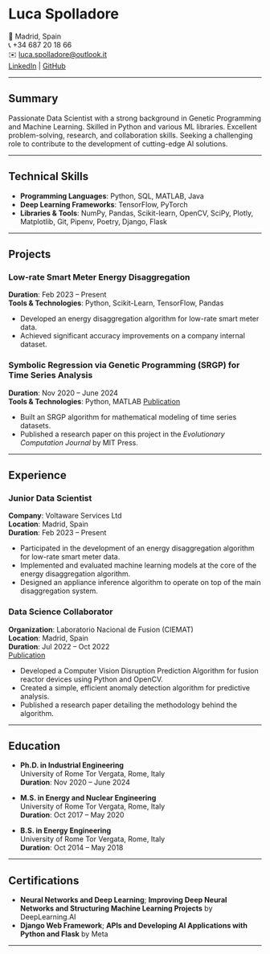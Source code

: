 # Luca Spolladore

📍 Madrid, Spain  
📞 +34 687 20 18 66  
✉️ [luca.spolladore@outlook.it](mailto:luca.spolladore@outlook.it)  
[LinkedIn](https://linkedin.com/in/lucaspolladore) | [GitHub](https://github.com/SpollaL)

---

## Summary
Passionate Data Scientist with a strong background in Genetic Programming and Machine Learning. Skilled in Python and various ML libraries. Excellent problem-solving, research, and collaboration skills. Seeking a challenging role to contribute to the development of cutting-edge AI solutions.

---

## Technical Skills

- **Programming Languages**: Python, SQL, MATLAB, Java
- **Deep Learning Frameworks**: TensorFlow, PyTorch
- **Libraries & Tools**: NumPy, Pandas, Scikit-learn, OpenCV, SciPy, Plotly, Matplotlib, Git, Pipenv, Poetry, Django, Flask

---

## Projects

### Low-rate Smart Meter Energy Disaggregation
**Duration**: Feb 2023 – Present  
**Tools & Technologies**: Python, Scikit-Learn, TensorFlow, Pandas

- Developed an energy disaggregation algorithm for low-rate smart meter data.
- Achieved significant accuracy improvements on a company internal dataset.

### Symbolic Regression via Genetic Programming (SRGP) for Time Series Analysis
**Duration**: Nov 2020 – June 2024  
**Tools & Technologies**: Python, MATLAB
[Publication](https://direct.mit.edu/evco/article-abstract/31/4/401/115844/Upgrades-of-Genetic-Programming-for-Data-Driven)

- Built an SRGP algorithm for mathematical modeling of time series datasets.
- Published a research paper on this project in the *Evolutionary Computation Journal* by MIT Press.

---

## Experience

### Junior Data Scientist
**Company**: Voltaware Services Ltd  
**Location**: Madrid, Spain  
**Duration**: Feb 2023 – Present  

- Participated in the development of an energy disaggregation algorithm for low-rate smart meter data.
- Implemented and evaluated machine learning models at the core of the energy disaggregation algorithm.
- Designed an appliance inference algorithm to operate on top of the main disaggregation system.

### Data Science Collaborator
**Organization**: Laboratorio Nacional de Fusion (CIEMAT)  
**Location**: Madrid, Spain  
**Duration**: Jul 2022 – Oct 2022  
[Publication](https://www.sciencedirect.com/science/article/abs/pii/S0920379623000911)

- Developed a Computer Vision Disruption Prediction Algorithm for fusion reactor devices using Python and OpenCV.
- Created a simple, efficient anomaly detection algorithm for predictive analysis.
- Published a research paper detailing the methodology behind the algorithm.

---

## Education

- **Ph.D. in Industrial Engineering**  
  University of Rome Tor Vergata, Rome, Italy  
  **Duration**: Nov 2020 – June 2024  

- **M.S. in Energy and Nuclear Engineering**  
  University of Rome Tor Vergata, Rome, Italy  
  **Duration**: Oct 2017 – May 2020  

- **B.S. in Energy Engineering**  
  University of Rome Tor Vergata, Rome, Italy  
  **Duration**: Oct 2014 – May 2018  

---

## Certifications

- **Neural Networks and Deep Learning**; **Improving Deep Neural Networks and Structuring Machine Learning Projects** by DeepLearning.AI
- **Django Web Framework**; **APIs and Developing AI Applications with Python and Flask** by Meta

---

